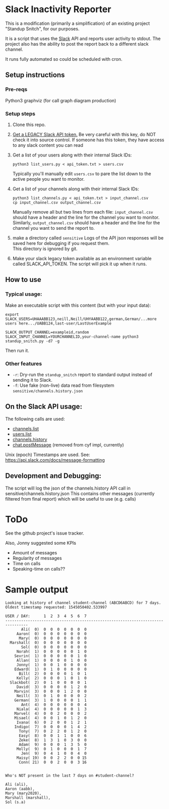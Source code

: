 # Slack Inactivity Reporter

This is a modification (primarily a simplification) of an existing project "Standup Snitch", for our purposes.

It is a script that uses the [Slack](https://slack.com/) API and reports user activity to stdout.  The project also has the ability to post the report back to a different slack channel.

It runs fully automated so could be scheduled with cron.

## Setup instructions

### Pre-reqs
Python3
graphviz (for call graph diagram production)

### Setup steps

1. Clone this repo.
2. [Get a LEGACY Slack API token.](https://api.slack.com/custom-integrations/legacy-tokens) Be very careful with this key, do NOT check it into source control.  If someone has this token, they have access to any slack content you can read 
3. Get a list of your users along with their internal Slack IDs:

   ```
   python3 list_users.py < api_token.txt > users.csv
   ```

   Typically you'll manually edit `users.csv` to pare the list down to
   the active people you want to monitor.
4. Get a list of your channels along with their internal Slack IDs:

   ```
   python3 list_channels.py < api_token.txt > input_channel.csv
   cp input_channel.csv output_channel.csv
   ```

   Manually remove all but two lines from each file:
   `input_channel.csv` should have a header and the line for the
   channel you want to monitor. Similarly, `output_channel.csv` should
   have a header and the line for the channel you want to send the
   report to.

5. make a directory called `sensitive` Logs of the API json responses 
   will be saved here for debugging if you request them.  
   This directory is ignored by git.

6. Make your slack legacy token available as an environment variable called SLACK_API_TOKEN.  The script will pick it up when it runs.

## How to use

### Typical usage:

Make an executable script with this content (but with your input data):

```
export SLACK_USERS=UHAAABB123,neill,Neill/UHYAABB122,german,German/...more users here.../UABB124,last-user/LastUserExample

SLACK_OUTPUT_CHANNEL=exampleid,random SLACK_INPUT_CHANNEL=YOURCHANNELID,your-channel-name python3 standup_snitch.py -d7 -g
```
Then run it.


### Other features

* `-r`: Dry-run the `standup_snitch` report to standard output instead
of sending it to Slack.
* `-f`: Use fake (non-live) data read from filesystem  `sensitive/channels.history.json`
## On the Slack API usage:

The following calls are used:

* [channels.list](https://api.slack.com/methods/channels.list)
* [users.list](https://api.slack.com/methods/users.list)
* [channels.history](https://api.slack.com/methods/channels.history)
* [chat.postMessage](https://api.slack.com/methods/chat.postMessage) (removed from cyf impl, currently)

Unix (epoch) Timestamps are used.  See: https://api.slack.com/docs/message-formatting

## Development and Debugging:

The script will log the json of the channels.history API call in sensitive/channels.history.json
This contains other messages (currently filtered from final report) which will be useful to use (e.g. calls)

# ToDo

See the github project's issue tracker.

Also, Jonny suggested some KPIs

* Amount of messages
* Regularity of messages
* Time on calls
* Speaking-time on calls??

# Sample output

```
Looking at history of channel student-channel (ABCD6ABCD) for 7 days.  Oldest timestamp requested: 1545050402.533997

USER / DAY:      1  2  3  4  5  6  7 
--------------------------------------------------------------------------------
       Ali(  0)  0  0  0  0  0  0  0 
     Aaron(  0)  0  0  0  0  0  0  0 
      Mary(  0)  0  0  0  0  0  0  0 
  Marshall(  0)  0  0  0  0  0  0  0 
       Sol(  0)  0  0  0  0  0  0  0 
     Norah(  1)  0  0  0  0  0  1  0 
    Sevrin(  1)  0  0  0  0  0  1  0 
     Allan(  1)  0  0  0  0  1  0  0 
     Jonny(  1)  0  0  1  0  0  0  0 
    Edward(  1)  0  1  0  0  0  0  0 
      Bill(  2)  0  0  0  0  1  0  1 
     Kelly(  2)  0  0  0  1  0  1  0 
  Slackbot(  2)  0  1  0  0  0  0  1 
     David(  3)  0  0  0  0  1  2  0 
    Marvin(  3)  0  0  0  1  2  0  0 
     Neill(  3)  0  1  0  0  0  0  2 
    German(  3)  1  0  0  0  0  1  1 
       Ant(  4)  0  0  0  0  0  0  4 
     Niala(  4)  0  0  0  0  0  1  3 
    Marvel(  4)  0  0  2  0  0  0  2 
    Misael(  4)  0  0  1  0  1  2  0 
     Ivana(  6)  0  2  0  0  1  2  1 
    Indigo(  7)  0  0  0  0  1  4  2 
      Tony(  7)  0  2  2  0  1  2  0 
      Easy(  8)  0  0  1  1  0  0  6 
      Zeke(  8)  1  3  1  0  3  0  0 
      Adam(  9)  0  0  0  1  3  5  0 
     Molly(  9)  0  1  0  0  0  1  7 
       Jen(  9)  0  4  1  0  0  4  0 
     Maisy( 19)  0  0  2  2  0  0 15 
      Conn( 21)  0  0  2  0  0  3 16 


Who's NOT present in the last 7 days on #student-channel?

Ali (ali), 
Aaron (aabb), 
Mary (mary2020), 
Marshall (marshall), 
Sol (s.a)
```

